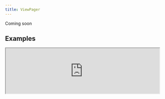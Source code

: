 ```yaml
---
title: ViewPager
---
```

Coming soon

## Examples

<div><iframe style="width: 100%; margin: 0;" src="https://uiexplorer.blankapp.org/slices/viewpager-example" scrolling="no" /></div>

```jsx
<ViewPager />
```
